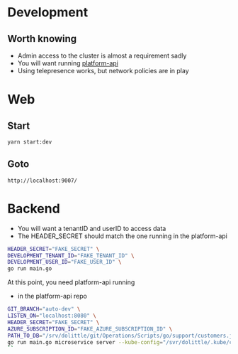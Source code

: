 # Development

## Worth knowing
- Admin access to the cluster is almost a requirement sadly
- You will want  running [platform-api](https://github.com/dolittle-entropy/platform-api/)
- Using telepresence works, but network policies are in play

# Web
## Start
```sh
yarn start:dev
```
## Goto
```
http://localhost:9007/
```

# Backend
- You will want a tenantID and userID to access data
- The HEADER_SECRET should match the one running in the platform-api

```sh
HEADER_SECRET="FAKE_SECRET" \
DEVELOPMENT_TENANT_ID="FAKE_TENANT_ID" \
DEVELOPMENT_USER_ID="FAKE_USER_ID" \
go run main.go
```

At this point, you need platform-api running

- in the platform-api repo

```sh
GIT_BRANCH="auto-dev" \
LISTEN_ON="localhost:8080" \
HEADER_SECRET="FAKE_SECRET" \
AZURE_SUBSCRIPTION_ID="FAKE_AZURE_SUBSCRIPTION_ID" \
PATH_TO_DB="/srv/dolittle/git/Operations/Scripts/go/support/customers.json" \
go run main.go microservice server --kube-config="/svr/dolittle/.kube/config"
``
